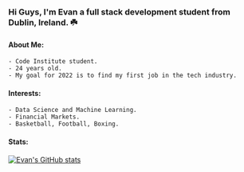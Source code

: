 ### Hi Guys, I'm Evan a full stack development student from Dublin, Ireland. ☘️

#### About Me: 
    - Code Institute student. 
    - 24 years old. 
    - My goal for 2022 is to find my first job in the tech industry.
#### Interests:
    - Data Science and Machine Learning. 
    - Financial Markets. 
    - Basketball, Football, Boxing. 
#### Stats:

[![Evan's GitHub stats](https://github-readme-stats.vercel.app/api?username=Evan2022)](https://github.com/Evan2022/)

